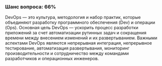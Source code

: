 ### Шанс вопроса: 66%

DevOps — это культура, методология и набор практик, которые объединяют разработку программного обеспечения (Dev) и операции (Ops). Основная цель DevOps — ускорить процесс разработки приложений за счет автоматизации рутинных задач и сокращения времени между внесением изменений и их развертыванием. Важными аспектами DevOps являются непрерывная интеграция, непрерывное тестирование, автоматизация развертывания, мониторинг производительности и сотрудничество между командами разработчиков и операционных инженеров.